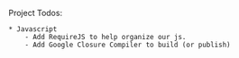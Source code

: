 Project Todos:

	* Javascript
		- Add RequireJS to help organize our js.
		- Add Google Closure Compiler to build (or publish)